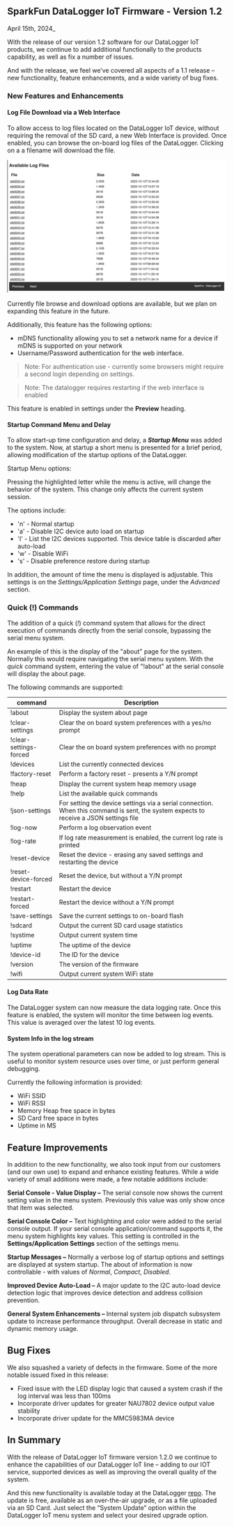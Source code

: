 
## SparkFun DataLogger IoT Firmware - Version 1.2

April 15th, 2024_

With the release of our version 1.2 software for our DataLogger IoT products, we continue to add additional functionally to the products capability, as well as fix a number of issues.

And with the release, we feel we’ve covered all aspects of a 1.1 release – new functionality, feature enhancements, and a wide variety of bug fixes.  

### New Features and Enhancements

#### Log File Download via a Web Interface

To allow access to log files located on the DataLogger IoT device, without requiring the removal of the SD card, a new Web Interface is provided. Once enabled, you can browse the on-board log files of the DataLogger. Clicking on a a filename will download the file.

![Web Interface](res/v010200_webI.png)

Currently file browse and download options are available, but we plan on expanding this feature in the future.

Additionally, this feature has the following options:

* mDNS functionality allowing you to set a network name for a device if mDNS is supported on your network
* Username/Password authentication for the web interface.

>Note: For authentication use - currently some browsers might require a second login depending on settings.

> Note:
> The datalogger requires restarting if the web interface is enabled

This feature is enabled in settings under the **Preview** heading.

#### Startup Command Menu and Delay

To allow start-up time configuration and delay, a _**Startup Menu**_ was added to the system. Now, at startup a short menu is presented for a brief period, allowing modification of the startup options of the DataLogger.

Startup Menu options:

Pressing the highlighted letter while the menu is active, will change the behavior of the system. This change only affects the current system session.

The options include:

* 'n' - Normal startup
* 'a' - Disable I2C device auto load on startup
* 'l' - List the I2C devices supported. This device table is discarded after auto-load
* 'w' - Disable WiFi
* 's' - Disable preference restore during startup

In addition, the amount of time the menu is displayed is adjustable.  This settings is on the _Settings/Application Settings_ page, under the _Advanced_ section.

### Quick (!) Commands

The addition of a quick (_!_) command system that allows for the direct execution of commands directly from the serial console, bypassing the serial menu system.

An example of this is the display of the "about" page for the system. Normally this would require navigating the serial menu system. With the _quick_ command system, entering the value of "!about" at the serial console will display the about page.

The following commands are supported:

| command | Description|
|--------------|---------|
| !about | Display the system about page
| !clear-settings | Clear the on board system preferences with a yes/no prompt|
| !clear-settings-forced | Clear the on board system preferences with no prompt |
| !devices | List the currently connected devices |
| !factory-reset | Perform a factory reset - presents a Y/N prompt|
| !heap | Display the current system heap memory usage |
| !help | List the available quick commands |
| !json-settings | For setting the device settings via a serial connection. When this command is sent, the system expects to receive a JSON settings file |
| !log-now |Perform a log observation event  |
| !log-rate | If log rate measurement is enabled, the current log rate is printed |
| !reset-device | Reset the device - erasing any saved settings and restarting the device |
| !reset-device-forced | Reset the device, but without a Y/N prompt |
| !restart | Restart the device |
| !restart-forced | Restart the device without a Y/N prompt |
| !save-settings | Save the current settings to on-board flash |
| !sdcard | Output the current SD card usage statistics |
| !systime | Output current system time |
| !uptime | The uptime of the device |
| !device-id | The ID for the device |
| !version | The version of the firmware |
| !wifi | Output current system WiFi state |

#### Log Data Rate

The DataLogger system can now measure the data logging rate. Once this feature is enabled, the system will monitor the time between log events. This value is averaged over the latest 10 log events.

#### System Info in the log stream

The system operational parameters can now be added to log stream. This is useful to monitor system resource uses over time, or just perform general debugging.

Currently the following information is provided:

* WiFi SSID
* WiFi RSSI
* Memory Heap free space in bytes
* SD Card free space in bytes
* Uptime in MS

## Feature Improvements

In addition to the new functionality, we also took input from our customers (and our own use) to expand and enhance existing features. While a wide variety of small additions were made, a few notable additions include:

**Serial Console - Value Display –** The serial console now shows the current setting value in the menu system. Previously this value was only show once that item was selected.

**Serial Console Color –** Text highlighting and color were added to the serial console output. If your serial console application/command supports it, the menu system highlights key values. This setting is controlled in the **Settings/Application Settings** section of the settings menu.

**Startup Messages –** Normally a verbose log of startup options and settings are displayed at system startup. The about of information is now controllable - with values of _Normal_, _Compact_, _Disabled_.

**Improved Device Auto-Load –** A major update to the I2C auto-load device detection logic that improves device detection and address collision prevention.

**General System Enhancements –** Internal system job dispatch subsystem update to increase performance throughput. Overall decrease in static and dynamic memory usage.

## Bug Fixes

We also squashed a variety of defects in the firmware. Some of the more notable issued fixed in this release:

* Fixed issue with the LED display logic that caused a system crash if the log interval was less than 100ms
* Incorporate driver updates for greater NAU7802 device output value stability
* Incorporate driver update for the MMC5983MA device

## In Summary

With the release of DataLogger IoT firmware version 1.2.0 we continue to enhance the capabilities of our DataLogger IoT line – adding to our IOT service, supported devices as well as improving the overall quality of the system.

And this new functionality is available today at the DataLogger [repo](https://github.com/sparkfun/SparkFun_DataLogger).  The update is free, available as an over-the-air upgrade, or as a file uploaded via an SD Card.  Just select the “System Update” option within the DataLogger IoT menu system and select your desired upgrade option.

